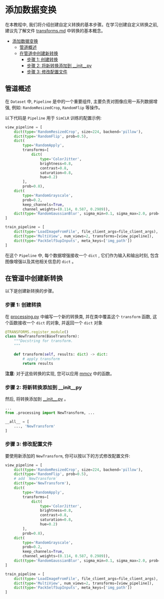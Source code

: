 # 添加数据变换

在本教程中, 我们将介绍创建自定义转换的基本步骤。在学习创建自定义转换之前, 建议先了解文件 [transforms.md](transforms.md) 中转换的基本概念。

- [添加数据变换](#添加数据变换)
  - [管道概述](#管道概述)
  - [在管道中创建新转换](#在管道中创建新转换)
    - [步骤 1: 创建转换](#步骤-1-创建转换)
    - [步骤 2: 将新转换添加到 \_\_init\_\_py](#步骤-2-将新转换添加到-__init__py)
    - [步骤 3: 修改配置文件](#步骤-3-修改配置文件)

## 管道概述

在 `Dataset` 中, `Pipeline` 是中的一个重要组件, 主要负责对图像应用一系列数据增强, 例如: `RandomResizedCrop`, `RandomFlip` 等操作。

以下代码是 `Pipeline` 用于 `SimCLR` 训练的配置示例:

```python
view_pipeline = [
    dict(type='RandomResizedCrop', size=224, backend='pillow'),
    dict(type='RandomFlip', prob=0.5),
    dict(
        type='RandomApply',
        transforms=[
            dict(
                type='ColorJitter',
                brightness=0.8,
                contrast=0.8,
                saturation=0.8,
                hue=0.2)
        ],
        prob=0.8),
    dict(
        type='RandomGrayscale',
        prob=0.2,
        keep_channels=True,
        channel_weights=(0.114, 0.587, 0.2989)),
    dict(type='RandomGaussianBlur', sigma_min=0.1, sigma_max=2.0, prob=0.5),
]

train_pipeline = [
    dict(type='LoadImageFromFile', file_client_args=file_client_args),
    dict(type='MultiView', num_views=2, transforms=[view_pipeline]),
    dict(type='PackSelfSupInputs', meta_keys=['img_path'])
]
```

在这个 `Pipeline` 中, 每个数据增强接收一个 `dict` , 它们作为输入和输出时刻, 包含图像增强以及其他相关信息的 `dict` 。

## 在管道中创建新转换

以下是创建新转换的步骤。

### 步骤 1: 创建转换

在 [processing.py](https://github.com/open-mmlab/mmselfsup/tree/dev-1.x/mmselfsup/datasets/transforms/processing.py) 中编写一个新的转换类, 并在类中覆盖这个 `transform` 函数, 这个函数接收一个 `dict` 的对象, 并返回一个 `dict` 对象

```python
@TRANSFORMS.register_module()
class NewTransform(BaseTransform):
    """Docstring for transform.
    """

    def transform(self, results: dict) -> dict:
        # apply transform
        return results
```

**注意**: 对于这些转换的实现, 您可以应用 [mmcv](https://github.com/open-mmlab/mmcv/tree/2.x/mmcv/image) 中的函数。

### 步骤 2: 将新转换添加到 \_\_init\_\_py

然后, 将转换添加到 [\_\_init\_\_.py](https://github.com/open-mmlab/mmselfsup/blob/main/mmselfsup/datasets/transforms/__init__.py) 。

```python
...
from .processing import NewTransform, ...

__all__ = [
    ..., 'NewTransform'
]
```

### 步骤 3: 修改配置文件

要使用新添加的 `NewTransform`, 你可以按以下的方式修改配置文件:

```python
view_pipeline = [
    dict(type='RandomResizedCrop', size=224, backend='pillow'),
    dict(type='RandomFlip', prob=0.5),
    # add `NewTransform`
    dict(type='NewTransform'),
    dict(
        type='RandomApply',
        transforms=[
            dict(
                type='ColorJitter',
                brightness=0.8,
                contrast=0.8,
                saturation=0.8,
                hue=0.2)
        ],
        prob=0.8),
    dict(
        type='RandomGrayscale',
        prob=0.2,
        keep_channels=True,
        channel_weights=(0.114, 0.587, 0.2989)),
    dict(type='RandomGaussianBlur', sigma_min=0.1, sigma_max=2.0, prob=0.5),
]

train_pipeline = [
    dict(type='LoadImageFromFile', file_client_args=file_client_args),
    dict(type='MultiView', num_views=2, transforms=[view_pipeline]),
    dict(type='PackSelfSupInputs', meta_keys=['img_path'])
]
```
